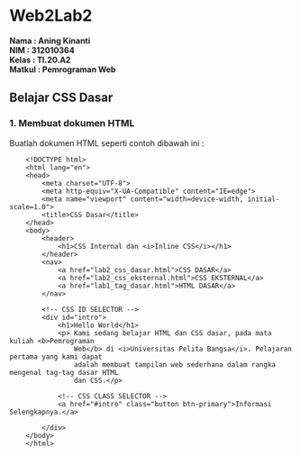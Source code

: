 # Web2Lab2

**Nama    : Aning Kinanti** <br>
**NIM     : 312010364** <br>
**Kelas   : TI.20.A2** <br>
**Matkul  : Pemrograman Web** <br>

## Belajar CSS Dasar

### 1. Membuat dokumen HTML
Buatlah dokumen HTML seperti contoh dibawah ini :
```
    <!DOCTYPE html>
    <html lang="en">
    <head>
        <meta charset="UTF-8">
        <meta http-equiv="X-UA-Compatible" content="IE=edge">
        <meta name="viewport" content="width=device-width, initial-scale=1.0">
        <title>CSS Dasar</title>
    </head>
    <body>
        <header>
            <h1>CSS Internal dan <i>Inline CSS</i></h1>
        </header>
        <nav>
            <a href="lab2_css_dasar.html">CSS DASAR</a>
            <a href="lab2_css_eksternal.html">CSS EKSTERNAL</a>
            <a href="lab1_tag_dasar.html">HTML DASAR</a>
        </nav>

        <!-- CSS ID SELECTOR -->
        <div id="intro">
            <h1>Hello World</h1>
            <p> Kami sedang belajar HTML dan CSS dasar, pada mata kuliah <b>Pemrograman 
                Web</b> di <i>Universitas Pelita Bangsa</i>. Pelajaran pertama yang kami dapat 
                adalah membuat tampilan web sederhana dalam rangka mengenal tag-tag dasar HTML 
                dan CSS.</p>

            <!-- CSS CLASS SELECTOR -->
            <a href="#intro" class="button btn-primary">Informasi Selengkapnya.</a>

        </div>
    </body>
    </html>
```
